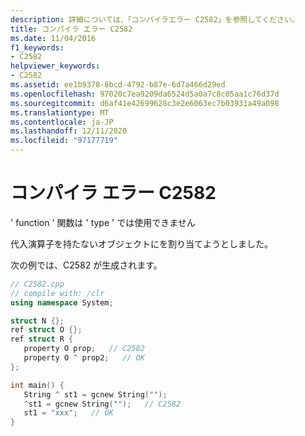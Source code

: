 ```yaml
---
description: 詳細については、「コンパイラエラー C2582」を参照してください。
title: コンパイラ エラー C2582
ms.date: 11/04/2016
f1_keywords:
- C2582
helpviewer_keywords:
- C2582
ms.assetid: ee1b9378-8bcd-4792-b87e-6d7a466d29ed
ms.openlocfilehash: 97020c7ea9209da6524d5a0a7c8c05aa1c76d37d
ms.sourcegitcommit: d6af41e42699628c3e2e6063ec7b03931a49a098
ms.translationtype: MT
ms.contentlocale: ja-JP
ms.lasthandoff: 12/11/2020
ms.locfileid: "97177719"
---
```

# <a name="compiler-error-c2582"></a>コンパイラ エラー C2582

' function ' 関数は ' type ' では使用できません

代入演算子を持たないオブジェクトにを割り当てようとしました。

次の例では、C2582 が生成されます。

```cpp
// C2582.cpp
// compile with: /clr
using namespace System;

struct N {};
ref struct O {};
ref struct R {
   property O prop;   // C2582
   property O ^ prop2;   // OK
};

int main() {
   String ^ st1 = gcnew String("");
   ^st1 = gcnew String("");   // C2582
   st1 = "xxx";   // OK
}
```
